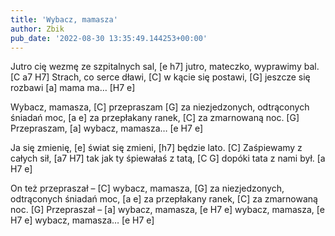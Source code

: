 ```yaml
---
title: 'Wybacz, mamasza'
author: Zbik
pub_date: '2022-08-30 13:35:49.144253+00:00'
---
```


Jutro cię wezmę ze szpitalnych sal, [e h7]
jutro, mateczko, wyprawimy bal. [C a7 H7]
Strach, co serce dławi, [C]
w kącie się postawi, [G]
jeszcze się rozbawi [a]
mama ma… [H7 e]

Wybacz, mamasza, [C]
przepraszam [G]
za niezjedzonych, odtrąconych śniadań moc, [a e]
za przepłakany ranek, [C]
za zmarnowaną noc. [G]
Przepraszam, [a]
wybacz, mamasza… [e H7 e]

Ja się zmienię, [e]
świat się zmieni, [h7]
będzie lato. [C]
Zaśpiewamy z całych sił, [a7 H7]
tak jak ty śpiewałaś z tatą, [C G]
dopóki tata z nami był. [a H7 e]

On też przepraszał – [C]
wybacz, mamasza, [G]
za niezjedzonych, odtrąconych śniadań moc, [a e]
za przepłakany ranek, [C]
za zmarnowaną noc. [G]
Przepraszał – [a]
wybacz, mamasza, [e H7 e]
wybacz, mamasza, [e H7 e]
wybacz, mamasza… [e H7 e]
